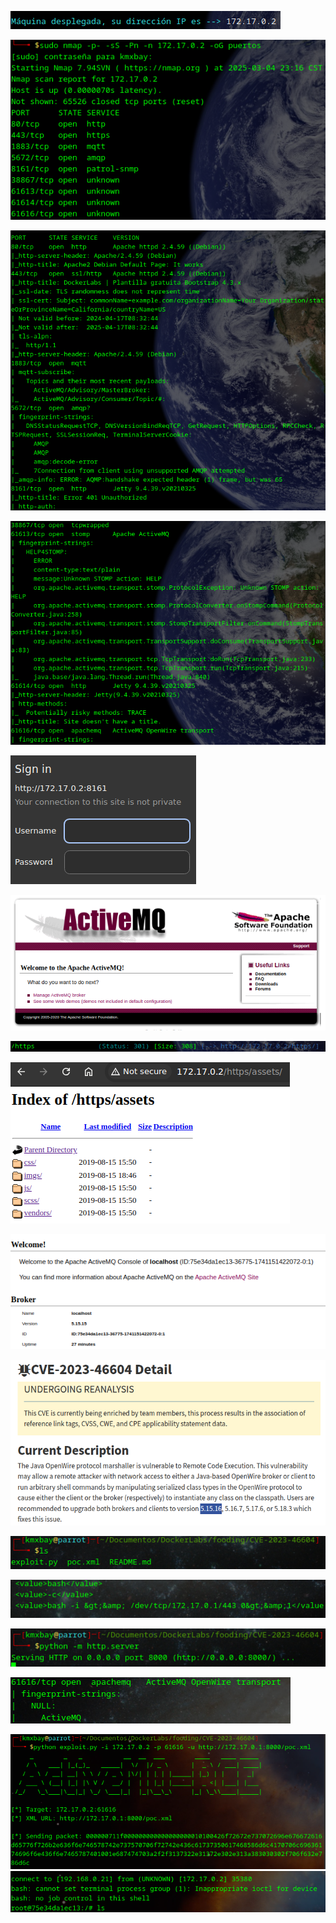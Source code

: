 ![](images/images-fooding/Pasted%20image%2020250304231540.png)

![](images/images-fooding/Pasted%20image%2020250304231655.png)

![](images/images-fooding/Pasted%20image%2020250304231940.png)

![](images/images-fooding/Pasted%20image%2020250304232008.png)

![](images/images-fooding/Pasted%20image%2020250304232439.png)

![](images/images-fooding/Pasted%20image%2020250304232505.png)

![](images/images-fooding/Pasted%20image%2020250304232856.png)

![](images/images-fooding/Pasted%20image%2020250304233534.png)

![](images/images-fooding/Pasted%20image%2020250304233835.png)

![](images/images-fooding/Pasted%20image%2020250304234410.png)

![](images/images-fooding/Pasted%20image%2020250304235415.png)

![](images/images-fooding/Pasted%20image%2020250304235443.png)

![](images/images-fooding/Pasted%20image%2020250304235355.png)

![](images/images-fooding/Pasted%20image%2020250304235632.png)

![](images/images-fooding/Pasted%20image%2020250305001252.png)
![](images/images-fooding/Pasted%20image%2020250305001322.png)




